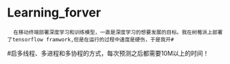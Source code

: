 # Learning_forver
      在移动终端部署深度学习和训练模型，一直是深度学习的想要发展的目标。我在树莓派上部署了tensorflow framwork,但是在运行的过程中速度是硬伤，于是我开#
  
  #启多线程、多进程和多协程的方式，每次预测之后都需要10M以上的时间！
